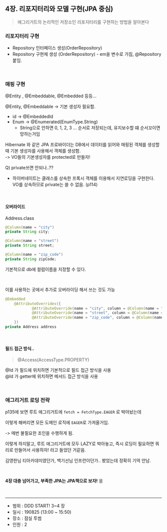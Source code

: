 ## 4장. 리포지터리와 모델 구현(JPA 중심)

> 애그리거트의 논리적인 저장소인 리포지터리를 구현하는 방법을 알아본다

### 리포지터리 구현

- Repository 인터페이스 생성(OrderRepository)
- Repository 구현체 생성 (OrderRepository) - em을 변수로 가짐, @Repository 붙임.

&nbsp;

### 매핑 구현

@Entity , @Embeddable, @Embedded 등등...

@Entity, @Embeddable -> 기본 생성자 필요함.

- id -> @EmbeddedId
- Enum -> @Enumerated(EnumType.String)
  - String으로 안하면 0, 1, 2, 3 ... 순서로 저장되는데, 유지보수할 떄 순서꼬이면 망하는거임

Hibernate 와 같은 JPA 프로바이더는 DB에서 데이터를 읽어와 매핑된 객체를 생성할 때 기본 생성자를 사용해서 객체를 생성함.  
-> VO들의 기본생성자를 protected로 만들자! 

Q) private쓰면 안되나..?? 
- 하이버네이트는 클래스를 상속한 프록시 객체를 이용해서 지연로딩을 구현한다. VO를 상속하므로 private는 쓸 수 없음. (p114)

&nbsp;

#### 오버라이드

Address.class
```java
@Column(name = "city")
private String city;

@Column(name = "street")
private String street;

@Column(name = "zip_code")
private String zipCode;
```

기본적으로 db에 컬럼이름을 지정할 수 있다.

&nbsp;

이를 사용하는 곳에서 추가로 오버라이딩 해서 쓰는 것도 가능

```java
@Embedded
    @AttributeOverrides({
            @AttributeOverride(name = "city", column = @Column(name = "sender_city")),
            @AttributeOverride(name = "street", column = @Column(name = "sender_street")),
            @AttributeOverride(name = "zip_code", column = @Column(name = "sender_zip_code"))
    })
private Address address
```

&nbsp;

#### 필드 접근 방식..

> @Access(AccessType.PROPERTY)

@Id 가 필드에 위치하면 기본적으로 필드 접근 방식을 사용  
@Id 가 getter에 위치하면 메서드 접근 방식을 사용

&nbsp;

### 애그리거트 로딩 전략

p135에 보면 루트 애그리거트에 `fetch = FetchType.EAGER` 로 박아놨는데

이렇게 해버리면 모든 도메인 로직에 `EAGER`로 가져올거임. 

-> 매번 불필요한 조인을 수행하게 됨.

이렇게 하지말고, 루트 애그리거트에 모두 LAZY로 박아놓고, 즉시 로딩이 필요하면 쿼리로 만들어서 사용하자! 라고 들었던 거같음.

김영한님 티아카데미였던가, 백기선님 인프런이던가.. 봤었는데 정확히 기억 안남.

&nbsp;

**4장 대충 넘어가고, 부족한 JPA는 JPA책으로 보자!** 응

&nbsp;
&nbsp;

---

- 범위 : DDD START! 3~4 장
- 일시 : 190825 (13:00 ~ 15:50)
- 장소 : 잠실 투썸
- 인원 : 2
  
